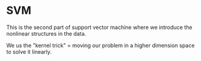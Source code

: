 # SVM
 This is the second part of support vector machine where we introduce the nonlinear structures in the data.

We us the "kernel trick" = moving our problem in a higher dimension space to solve it linearly.
